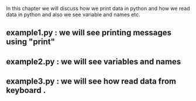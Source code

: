 In this chapter we will discuss how we print data in python and how we read data 
in python and also we see variable and names etc.

## example1.py : we will see printing messages using "print"

## example2.py : we will see variables and names

## example3.py : we will see how read data from keyboard .